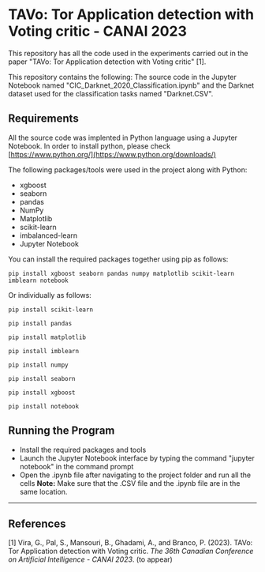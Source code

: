 # TAVo: Tor Application detection with Voting critic - CANAI 2023
This repository has all the code used in the experiments carried out in the paper "TAVo: Tor Application detection with Voting critic" [1].

This repository contains the following:
The source code in the Jupyter Notebook named "CIC_Darknet_2020_Classification.ipynb" and the Darknet dataset used for the classification tasks named "Darknet.CSV".  

## Requirements

All the source code was implented in Python language using a Jupyter Notebook.
In order to install python, please check [https://www.python.org/](https://www.python.org/downloads/)

The following packages/tools were used in the project along with Python:
* xgboost 
* seaborn 
* pandas 
* NumPy 
* Matplotlib 
* scikit-learn 
* imbalanced-learn
* Jupyter Notebook

You can install the required packages together using pip as follows:
```console
pip install xgboost seaborn pandas numpy matplotlib scikit-learn imblearn notebook
```

Or individually as follows:
```console
pip install scikit-learn
```
```console
pip install pandas
```
```console
pip install matplotlib
```
```console
pip install imblearn
```
```console
pip install numpy
```
```console
pip install seaborn
```
```console
pip install xgboost
```
```console
pip install notebook
```

## Running the Program
* Install the required packages and tools
* Launch the Jupyter Notebook interface by typing the command "jupyter notebook" in the command prompt
* Open the .ipynb file after navigating to the project folder and run all the cells
**Note:** Make sure that the .CSV file and the .ipynb file are in the same location.

---

## References
[1] Vira, G., Pal, S., Mansouri, B., Ghadami, A., and Branco, P. (2023). TAVo: Tor Application detection with Voting critic. *The 36th Canadian Conference on Artificial Intelligence - CANAI 2023*. (to appear)
